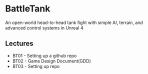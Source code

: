 # BattleTank
An open-world head-to-head tank fight with simple AI, terrain, and advanced control systems in Unreal 4

## Lectures
* BT01 - Setting up a github repo
* BT02 - Game Design Document(GDD)
* BT03 - Setting up repo
